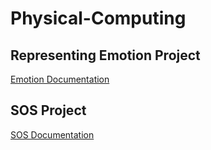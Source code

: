 # Physical-Computing

## Representing Emotion Project
[Emotion Documentation]()

## SOS Project
[SOS Documentation](https://github.com/jfeinberg32/Physical-Computing/blob/master/SOS%20Documentation.md)

